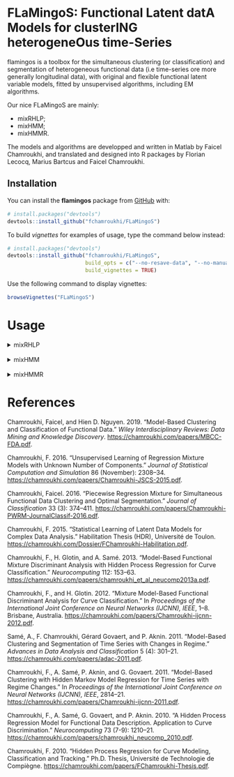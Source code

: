 
<!-- README.md is generated from README.Rmd. Please edit that file -->

# **FLaMingoS**: **F**unctional **L**atent dat**A** **M**odels for cluster**ING** heterogene**O**us time-**S**eries

<!-- badges: start -->

<!-- badges: end -->

flamingos is a toolbox for the simultaneous clustering (or
classification) and segmentation of heterogeneous functional data (i.e
time-series ore more generally longitudinal data), with original and
flexible functional latent variable models, fitted by unsupervised
algorithms, including EM algorithms.

Our nice FLaMingoS are mainly:

  - mixRHLP;
  - mixHMM;
  - mixHMMR.

The models and algorithms are developped and written in Matlab by Faicel
Chamroukhi, and translated and designed into R packages by Florian
Lecocq, Marius Bartcus and Faicel Chamroukhi.

## Installation

You can install the **flamingos** package from
[GitHub](https://github.com/fchamroukhi/FLaMingoS) with:

``` r
# install.packages("devtools")
devtools::install_github("fchamroukhi/FLaMingoS")
```

To build *vignettes* for examples of usage, type the command below
instead:

``` r
# install.packages("devtools")
devtools::install_github("fchamroukhi/FLaMingoS", 
                         build_opts = c("--no-resave-data", "--no-manual"), 
                         build_vignettes = TRUE)
```

Use the following command to display vignettes:

``` r
browseVignettes("FLaMingoS")
```

# Usage

<details>

<summary>mixRHLP</summary>

``` r
library(flamingos)

data("toydataset")

G <- 3 # Number of clusters
K <- 3 # Number of regimes (polynomial regression components)
p <- 1 # Degree of the polynomials
q <- 1 # Order of the logistic regression (by default 1 for contiguous segmentation)
variance_type <- "heteroskedastic" # "heteroskedastic" or "homoskedastic" model

n_tries <- 1
max_iter <- 1000
threshold <- 1e-5
verbose <- TRUE
verbose_IRLS <- FALSE
init_kmeans <- TRUE

mixrhlp <- emMixRHLP(toydataset$x, t(as.matrix(toydataset[,2:ncol(toydataset)])), 
                     G, K, p, q, variance_type, init_kmeans, n_tries, max_iter, 
                     threshold, verbose, verbose_IRLS)
#> EM: Iteration : 1 || log-likelihood : -18129.8169520025
#> EM: Iteration : 2 || log-likelihood : -16642.732267463
#> EM: Iteration : 3 || log-likelihood : -16496.947898833
#> EM: Iteration : 4 || log-likelihood : -16391.6755568235
#> EM: Iteration : 5 || log-likelihood : -16308.151649539
#> EM: Iteration : 6 || log-likelihood : -16242.6749975019
#> EM: Iteration : 7 || log-likelihood : -16187.9951484578
#> EM: Iteration : 8 || log-likelihood : -16138.360050325
#> EM: Iteration : 9 || log-likelihood : -16092.9430959116
#> EM: Iteration : 10 || log-likelihood : -16053.588838999
#> EM: Iteration : 11 || log-likelihood : -16020.7365667916
#> EM: Iteration : 12 || log-likelihood : -15993.7513179937
#> EM: Iteration : 13 || log-likelihood : -15972.7088032469
#> EM: Iteration : 14 || log-likelihood : -15957.3889127412
#> EM: Iteration : 15 || log-likelihood : -15946.5663566082
#> EM: Iteration : 16 || log-likelihood : -15938.693534838
#> EM: Iteration : 17 || log-likelihood : -15932.584112949
#> EM: Iteration : 18 || log-likelihood : -15927.5299507605
#> EM: Iteration : 19 || log-likelihood : -15923.1499635319
#> EM: Iteration : 20 || log-likelihood : -15919.2392546398
#> EM: Iteration : 21 || log-likelihood : -15915.6795793534
#> EM: Iteration : 22 || log-likelihood : -15912.3944381959
#> EM: Iteration : 23 || log-likelihood : -15909.327585346
#> EM: Iteration : 24 || log-likelihood : -15906.4326405988
#> EM: Iteration : 25 || log-likelihood : -15903.6678636145
#> EM: Iteration : 26 || log-likelihood : -15900.9933370165
#> EM: Iteration : 27 || log-likelihood : -15898.3692402859
#> EM: Iteration : 28 || log-likelihood : -15895.7545341827
#> EM: Iteration : 29 || log-likelihood : -15893.1056775993
#> EM: Iteration : 30 || log-likelihood : -15890.3751610539
#> EM: Iteration : 31 || log-likelihood : -15887.5097378815
#> EM: Iteration : 32 || log-likelihood : -15884.4482946475
#> EM: Iteration : 33 || log-likelihood : -15881.1193453446
#> EM: Iteration : 34 || log-likelihood : -15877.4381561224
#> EM: Iteration : 35 || log-likelihood : -15873.3037170772
#> EM: Iteration : 36 || log-likelihood : -15868.595660791
#> EM: Iteration : 37 || log-likelihood : -15863.171868441
#> EM: Iteration : 38 || log-likelihood : -15856.8678694783
#> EM: Iteration : 39 || log-likelihood : -15849.5002500459
#> EM: Iteration : 40 || log-likelihood : -15840.8778843568
#> EM: Iteration : 41 || log-likelihood : -15830.8267303162
#> EM: Iteration : 42 || log-likelihood : -15819.2343887404
#> EM: Iteration : 43 || log-likelihood : -15806.11425583
#> EM: Iteration : 44 || log-likelihood : -15791.6651550126
#> EM: Iteration : 45 || log-likelihood : -15776.2575311116
#> EM: Iteration : 46 || log-likelihood : -15760.2525673176
#> EM: Iteration : 47 || log-likelihood : -15743.6600428386
#> EM: Iteration : 48 || log-likelihood : -15725.8494727209
#> EM: Iteration : 49 || log-likelihood : -15705.5392028324
#> EM: Iteration : 50 || log-likelihood : -15681.0330055801
#> EM: Iteration : 51 || log-likelihood : -15650.7058006772
#> EM: Iteration : 52 || log-likelihood : -15614.1891628978
#> EM: Iteration : 53 || log-likelihood : -15574.3209962234
#> EM: Iteration : 54 || log-likelihood : -15536.9561042095
#> EM: Iteration : 55 || log-likelihood : -15505.9888676546
#> EM: Iteration : 56 || log-likelihood : -15480.3479747868
#> EM: Iteration : 57 || log-likelihood : -15456.7432033066
#> EM: Iteration : 58 || log-likelihood : -15432.855894347
#> EM: Iteration : 59 || log-likelihood : -15408.4123139152
#> EM: Iteration : 60 || log-likelihood : -15384.7708355233
#> EM: Iteration : 61 || log-likelihood : -15363.3704926307
#> EM: Iteration : 62 || log-likelihood : -15344.3247788467
#> EM: Iteration : 63 || log-likelihood : -15326.444200793
#> EM: Iteration : 64 || log-likelihood : -15308.1502066517
#> EM: Iteration : 65 || log-likelihood : -15288.3650661699
#> EM: Iteration : 66 || log-likelihood : -15267.1380314858
#> EM: Iteration : 67 || log-likelihood : -15245.8151021308
#> EM: Iteration : 68 || log-likelihood : -15226.3007649639
#> EM: Iteration : 69 || log-likelihood : -15209.9671868432
#> EM: Iteration : 70 || log-likelihood : -15197.3697193674
#> EM: Iteration : 71 || log-likelihood : -15187.8845852548
#> EM: Iteration : 72 || log-likelihood : -15180.4065779427
#> EM: Iteration : 73 || log-likelihood : -15174.1897193241
#> EM: Iteration : 74 || log-likelihood : -15168.8680084075
#> EM: Iteration : 75 || log-likelihood : -15164.1615627415
#> EM: Iteration : 76 || log-likelihood : -15159.6679572457
#> EM: Iteration : 77 || log-likelihood : -15155.1488045656
#> EM: Iteration : 78 || log-likelihood : -15150.9231858137
#> EM: Iteration : 79 || log-likelihood : -15147.2212168192
#> EM: Iteration : 80 || log-likelihood : -15144.078942659
#> EM: Iteration : 81 || log-likelihood : -15141.3516305636
#> EM: Iteration : 82 || log-likelihood : -15138.8602529876
#> EM: Iteration : 83 || log-likelihood : -15136.5059345662
#> EM: Iteration : 84 || log-likelihood : -15134.2384537766
#> EM: Iteration : 85 || log-likelihood : -15132.0298589309
#> EM: Iteration : 86 || log-likelihood : -15129.8608706576
#> EM: Iteration : 87 || log-likelihood : -15127.7157936565
#> EM: Iteration : 88 || log-likelihood : -15125.5797196054
#> EM: Iteration : 89 || log-likelihood : -15123.4372146492
#> EM: Iteration : 90 || log-likelihood : -15121.2712280838
#> EM: Iteration : 91 || log-likelihood : -15119.0622569401
#> EM: Iteration : 92 || log-likelihood : -15116.7874031382
#> EM: Iteration : 93 || log-likelihood : -15114.4192658119
#> EM: Iteration : 94 || log-likelihood : -15111.9245293407
#> EM: Iteration : 95 || log-likelihood : -15109.262047444
#> EM: Iteration : 96 || log-likelihood : -15106.3802520661
#> EM: Iteration : 97 || log-likelihood : -15103.2137059945
#> EM: Iteration : 98 || log-likelihood : -15099.6787565231
#> EM: Iteration : 99 || log-likelihood : -15095.6664401258
#> EM: Iteration : 100 || log-likelihood : -15091.0341403017
#> EM: Iteration : 101 || log-likelihood : -15085.5952981967
#> EM: Iteration : 102 || log-likelihood : -15079.1100803411
#> EM: Iteration : 103 || log-likelihood : -15071.2863215881
#> EM: Iteration : 104 || log-likelihood : -15061.8155026615
#> EM: Iteration : 105 || log-likelihood : -15050.4931948422
#> EM: Iteration : 106 || log-likelihood : -15037.4728804542
#> EM: Iteration : 107 || log-likelihood : -15023.5663638262
#> EM: Iteration : 108 || log-likelihood : -15010.227713049
#> EM: Iteration : 109 || log-likelihood : -14998.9216243488
#> EM: Iteration : 110 || log-likelihood : -14990.3428946115
#> EM: Iteration : 111 || log-likelihood : -14984.2931646741
#> EM: Iteration : 112 || log-likelihood : -14980.0317050997
#> EM: Iteration : 113 || log-likelihood : -14976.7574542595
#> EM: Iteration : 114 || log-likelihood : -14973.9768267566
#> EM: Iteration : 115 || log-likelihood : -14971.5304235767
#> EM: Iteration : 116 || log-likelihood : -14969.3710026547
#> EM: Iteration : 117 || log-likelihood : -14967.3301314624
#> EM: Iteration : 118 || log-likelihood : -14965.1319732928
#> EM: Iteration : 119 || log-likelihood : -14962.818626259
#> EM: Iteration : 120 || log-likelihood : -14961.1657986148
#> EM: Iteration : 121 || log-likelihood : -14960.1001793804
#> EM: Iteration : 122 || log-likelihood : -14959.2029493404
#> EM: Iteration : 123 || log-likelihood : -14958.3643653619
#> EM: Iteration : 124 || log-likelihood : -14957.5579272948
#> EM: Iteration : 125 || log-likelihood : -14956.7769206505
#> EM: Iteration : 126 || log-likelihood : -14956.0220832192
#> EM: Iteration : 127 || log-likelihood : -14955.2990068376
#> EM: Iteration : 128 || log-likelihood : -14954.6080936987
#> EM: Iteration : 129 || log-likelihood : -14953.9546052572
#> EM: Iteration : 130 || log-likelihood : -14953.3424683065
#> EM: Iteration : 131 || log-likelihood : -14952.7742704947
#> EM: Iteration : 132 || log-likelihood : -14952.2512735504
#> EM: Iteration : 133 || log-likelihood : -14951.7732467988
#> EM: Iteration : 134 || log-likelihood : -14951.3384384815
#> EM: Iteration : 135 || log-likelihood : -14950.9439547413
#> EM: Iteration : 136 || log-likelihood : -14950.5860673359
#> EM: Iteration : 137 || log-likelihood : -14950.2605961901
#> EM: Iteration : 138 || log-likelihood : -14949.9632302133
#> EM: Iteration : 139 || log-likelihood : -14949.6897803656
#> EM: Iteration : 140 || log-likelihood : -14949.4363440458
#> EM: Iteration : 141 || log-likelihood : -14949.1993934329
#> EM: Iteration : 142 || log-likelihood : -14948.9758045711
#> EM: Iteration : 143 || log-likelihood : -14948.7628462595
#> EM: Iteration : 144 || log-likelihood : -14948.5581447387
#> EM: Iteration : 145 || log-likelihood : -14948.3596363733
#> EM: Iteration : 146 || log-likelihood : -14948.1655161518
#> EM: Iteration : 147 || log-likelihood : -14947.9741866833
#> EM: Iteration : 148 || log-likelihood : -14947.7842100466
#> EM: Iteration : 149 || log-likelihood : -14947.5942633197
#> EM: Iteration : 150 || log-likelihood : -14947.4030977377
#> EM: Iteration : 151 || log-likelihood : -14947.2095010109
#> EM: Iteration : 152 || log-likelihood : -14947.0122620331
#> EM: Iteration : 153 || log-likelihood : -14946.8101371804
#> EM: Iteration : 154 || log-likelihood : -14946.6018173877
#> EM: Iteration : 155 || log-likelihood : -14946.3858952193
#> EM: Iteration : 156 || log-likelihood : -14946.1608312027
#> EM: Iteration : 157 || log-likelihood : -14945.9249187549
#> EM: Iteration : 158 || log-likelihood : -14945.676247118
#> EM: Iteration : 159 || log-likelihood : -14945.4126618353
#> EM: Iteration : 160 || log-likelihood : -14945.1317224602
#> EM: Iteration : 161 || log-likelihood : -14944.8306573941
#> EM: Iteration : 162 || log-likelihood : -14944.5063160023
#> EM: Iteration : 163 || log-likelihood : -14944.1551184229
#> EM: Iteration : 164 || log-likelihood : -14943.7730037188
#> EM: Iteration : 165 || log-likelihood : -14943.355377134
#> EM: Iteration : 166 || log-likelihood : -14942.8970570836
#> EM: Iteration : 167 || log-likelihood : -14942.3922219831
#> EM: Iteration : 168 || log-likelihood : -14941.8343559995
#> EM: Iteration : 169 || log-likelihood : -14941.2161912546
#> EM: Iteration : 170 || log-likelihood : -14940.5296397031
#> EM: Iteration : 171 || log-likelihood : -14939.7657190993
#> EM: Iteration : 172 || log-likelihood : -14938.9144460343
#> EM: Iteration : 173 || log-likelihood : -14937.9647057519
#> EM: Iteration : 174 || log-likelihood : -14936.9040831122
#> EM: Iteration : 175 || log-likelihood : -14935.7186499891
#> EM: Iteration : 176 || log-likelihood : -14934.3927038884
#> EM: Iteration : 177 || log-likelihood : -14932.9084527435
#> EM: Iteration : 178 || log-likelihood : -14931.245639997
#> EM: Iteration : 179 || log-likelihood : -14929.3811026273
#> EM: Iteration : 180 || log-likelihood : -14927.2882537299
#> EM: Iteration : 181 || log-likelihood : -14924.9364821865
#> EM: Iteration : 182 || log-likelihood : -14922.2904675358
#> EM: Iteration : 183 || log-likelihood : -14919.3094231961
#> EM: Iteration : 184 || log-likelihood : -14915.9463144684
#> EM: Iteration : 185 || log-likelihood : -14912.1471647651
#> EM: Iteration : 186 || log-likelihood : -14907.8506901999
#> EM: Iteration : 187 || log-likelihood : -14902.9887290339
#> EM: Iteration : 188 || log-likelihood : -14897.4883102736
#> EM: Iteration : 189 || log-likelihood : -14891.27676833
#> EM: Iteration : 190 || log-likelihood : -14884.2919447409
#> EM: Iteration : 191 || log-likelihood : -14876.4995909623
#> EM: Iteration : 192 || log-likelihood : -14867.9179321727
#> EM: Iteration : 193 || log-likelihood : -14858.6442978196
#> EM: Iteration : 194 || log-likelihood : -14848.8804338117
#> EM: Iteration : 195 || log-likelihood : -14838.9872847758
#> EM: Iteration : 196 || log-likelihood : -14829.6292321768
#> EM: Iteration : 197 || log-likelihood : -14821.8717823403
#> EM: Iteration : 198 || log-likelihood : -14816.6461672058
#> EM: Iteration : 199 || log-likelihood : -14813.7497363742
#> EM: Iteration : 200 || log-likelihood : -14812.2267827519
#> EM: Iteration : 201 || log-likelihood : -14811.4198287137
#> EM: Iteration : 202 || log-likelihood : -14811.0049217051
#> EM: Iteration : 203 || log-likelihood : -14810.7960368513
#> EM: Iteration : 204 || log-likelihood : -14810.6883875777

mixrhlp$summary()
#> ------------------------
#> Fitted mixRHLP model
#> ------------------------
#> 
#> MixRHLP model with G = 3 clusters and K = 3 regimes:
#> 
#>  log-likelihood nu       AIC       BIC       ICL
#>       -14810.69 41 -14851.69 -14880.41 -14880.41
#> 
#> Clustering table (Number of curves in each clusters):
#> 
#>  1  2  3 
#> 10 10 10 
#> 
#> Mixing probabilities (cluster weights):
#>          1         2         3
#>  0.3333333 0.3333333 0.3333333
#> 
#> 
#> --------------------
#> Cluster 1 (G = 1):
#> 
#> Regression coefficients:
#> 
#>     Beta(K = 1) Beta(K = 2) Beta(K = 3)
#> 1     6.8902863   5.1134337  3.90153421
#> X^1   0.9265632  -0.3959402  0.08748466
#> 
#> Variances:
#> 
#>  Sigma2(K = 1) Sigma2(K = 2) Sigma2(K = 3)
#>       0.981915     0.9787717     0.9702211
#> 
#> --------------------
#> Cluster 2 (G = 2):
#> 
#> Regression coefficients:
#> 
#>     Beta(K = 1) Beta(K = 2) Beta(K = 3)
#> 1    4.96556671   6.7326717   4.8807183
#> X^1  0.08880479   0.4984443   0.1350271
#> 
#> Variances:
#> 
#>  Sigma2(K = 1) Sigma2(K = 2) Sigma2(K = 3)
#>      0.9559969       1.03849     0.9506928
#> 
#> --------------------
#> Cluster 3 (G = 3):
#> 
#> Regression coefficients:
#> 
#>     Beta(K = 1) Beta(K = 2) Beta(K = 3)
#> 1     6.3513369    4.214736   6.6536553
#> X^1  -0.2449377    0.839666   0.1024863
#> 
#> Variances:
#> 
#>  Sigma2(K = 1) Sigma2(K = 2) Sigma2(K = 3)
#>      0.9498285     0.9270384      1.001413

mixrhlp$plot()
```

<img src="man/figures/README-unnamed-chunk-5-1.png" style="display: block; margin: auto;" /><img src="man/figures/README-unnamed-chunk-5-2.png" style="display: block; margin: auto;" /><img src="man/figures/README-unnamed-chunk-5-3.png" style="display: block; margin: auto;" /><img src="man/figures/README-unnamed-chunk-5-4.png" style="display: block; margin: auto;" /><img src="man/figures/README-unnamed-chunk-5-5.png" style="display: block; margin: auto;" />

</details>

<br />

<details>

<summary>mixHMM</summary>

``` r
library(flamingos)

data("toydataset")

K <- 3 # Number of clusters
R <- 3 # Number of regimes (HMM states)
variance_type <- "heteroskedastic" # "heteroskedastic" or "homoskedastic" model

ordered_states <- TRUE
n_tries <- 1
max_iter <- 1000
init_kmeans <- TRUE
threshold <- 1e-6
verbose <- TRUE

mixhmm <- emMixHMM(t(toydataset[,2:ncol(toydataset)]), K, R, variance_type, ordered_states, init_kmeans, n_tries, max_iter, threshold, verbose)
#> EM: Iteration : 1 || log-likelihood : -19054.7157954833
#> EM: Iteration : 2 || log-likelihood : -15386.7973253636
#> EM: Iteration : 3 || log-likelihood : -15141.8435629464
#> EM: Iteration : 4 || log-likelihood : -15058.7251666378
#> EM: Iteration : 5 || log-likelihood : -15055.5058566489
#> EM: Iteration : 6 || log-likelihood : -15055.4877310423
#> EM: Iteration : 7 || log-likelihood : -15055.4876146553

mixhmm$summary()
#> -----------------------
#> Fitted mixHMM model
#> -----------------------
#> 
#> MixHMM model with K = 3 clusters and R = 3 regimes:
#> 
#>  log-likelihood nu       AIC       BIC
#>       -15055.49 44 -15099.49 -15130.31
#> 
#> Clustering table (Number of curves in each clusters):
#> 
#>  1  2  3 
#> 10 10 10 
#> 
#> Mixing probabilities (cluster weights):
#>          1         2         3
#>  0.3333333 0.3333333 0.3333333
#> 
#> 
#> -------------------
#> Cluster 1 (K = 1):
#> 
#> Means:
#> 
#>     R = 1    R = 2    R = 3
#>  6.319189 4.583954 6.722627
#> 
#> Variances:
#> 
#>      R = 1     R = 2   R = 3
#>  0.9571803 0.9504731 1.01553
#> 
#> -------------------
#> Cluster 2 (K = 2):
#> 
#> Means:
#> 
#>     R = 1    R = 2    R = 3
#>  4.987066 6.963998 4.987279
#> 
#> Variances:
#> 
#>      R = 1    R = 2    R = 3
#>  0.9578459 1.045573 0.952294
#> 
#> -------------------
#> Cluster 3 (K = 3):
#> 
#> Means:
#> 
#>    R = 1    R = 2    R = 3
#>  7.00202 4.964273 3.979626
#> 
#> Variances:
#> 
#>      R = 1     R = 2     R = 3
#>  0.9858726 0.9884542 0.9651437

mixhmm$plot()
```

<img src="man/figures/README-unnamed-chunk-6-1.png" style="display: block; margin: auto;" /><img src="man/figures/README-unnamed-chunk-6-2.png" style="display: block; margin: auto;" /><img src="man/figures/README-unnamed-chunk-6-3.png" style="display: block; margin: auto;" /><img src="man/figures/README-unnamed-chunk-6-4.png" style="display: block; margin: auto;" /><img src="man/figures/README-unnamed-chunk-6-5.png" style="display: block; margin: auto;" /><img src="man/figures/README-unnamed-chunk-6-6.png" style="display: block; margin: auto;" />

</details>

<br />

<details>

<summary>mixHMMR</summary>

``` r
library(flamingos)

data("toydataset")

K <- 3 # Number of clusters
R <- 3 # Number of regimes/states
p <- 2 # Degree of the polynomial regression
variance_type <- "heteroskedastic" # "heteroskedastic" or "homoskedastic" model

ordered_states <- TRUE
n_tries <- 1
max_iter <- 1000
init_kmeans <- TRUE
threshold <- 1e-6
verbose <- TRUE

mixhmmr <- emMixHMMR(toydataset$x, t(toydataset[,2:ncol(toydataset)]), K, R, p,
                     variance_type, ordered_states, init_kmeans, n_tries, max_iter,
                     threshold, verbose)
#> EM: Iteration : 1 || log-likelihood : -18777.2031829953
#> EM: Iteration : 2 || log-likelihood : -15126.4977686182
#> EM: Iteration : 3 || log-likelihood : -15108.0257218485
#> EM: Iteration : 4 || log-likelihood : -15099.3886708306
#> EM: Iteration : 5 || log-likelihood : -15096.2232155737
#> EM: Iteration : 6 || log-likelihood : -15094.6653710273
#> EM: Iteration : 7 || log-likelihood : -15093.146042446
#> EM: Iteration : 8 || log-likelihood : -15092.5333943885
#> EM: Iteration : 9 || log-likelihood : -15092.3574425426
#> EM: Iteration : 10 || log-likelihood : -15092.2739302088
#> EM: Iteration : 11 || log-likelihood : -15092.2246217209
#> EM: Iteration : 12 || log-likelihood : -15092.1936060862
#> EM: Iteration : 13 || log-likelihood : -15092.1737135961
#> EM: Iteration : 14 || log-likelihood : -15092.1608712011

mixhmmr$summary()
#> ------------------------
#> Fitted mixHMMR model
#> ------------------------
#> 
#> MixHMMR model with K = 3 clusters and R = 3 regimes:
#> 
#>  log-likelihood nu       AIC      BIC      ICL
#>       -15092.16 62 -15154.16 -15197.6 -15197.6
#> 
#> Clustering table (Number of curves in each clusters):
#> 
#>  1  2  3 
#> 10 10 10 
#> 
#> Mixing probabilities (cluster weights):
#>          1         2         3
#>  0.3333333 0.3333333 0.3333333
#> 
#> 
#> --------------------
#> Cluster 1 (K = 1):
#> 
#> Regression coefficients:
#> 
#>     Beta(R = 1) Beta(R = 2) Beta(R = 3)
#> 1     6.8643627    64.43719    6.218654
#> X^1   1.2876344  -462.55911   -3.949075
#> X^2  -0.1413059   893.93553    1.560385
#> 
#> Variances:
#> 
#>  Sigma2(R = 1) Sigma2(R = 2) Sigma2(R = 3)
#>      0.9770486     0.8116849      1.029812
#> 
#> --------------------
#> Cluster 2 (K = 2):
#> 
#> Regression coefficients:
#> 
#>     Beta(R = 1) Beta(R = 2) Beta(R = 3)
#> 1      5.139985     2.17167    4.380359
#> X^1   -3.125108    21.90556    1.459464
#> X^2    9.744229   -24.65557   -0.852382
#> 
#> Variances:
#> 
#>  Sigma2(R = 1) Sigma2(R = 2) Sigma2(R = 3)
#>      0.9509166      1.052753     0.9495063
#> 
#> --------------------
#> Cluster 3 (K = 3):
#> 
#> Regression coefficients:
#> 
#>     Beta(R = 1) Beta(R = 2) Beta(R = 3)
#> 1      6.002044    13.62910    4.934443
#> X^1    9.248449   -41.99225    4.615747
#> X^2  -41.739255    47.63765   -2.884340
#> 
#> Variances:
#> 
#>  Sigma2(R = 1) Sigma2(R = 2) Sigma2(R = 3)
#>      0.9961152      1.008064      1.006024

mixhmmr$plot()
```

<img src="man/figures/README-unnamed-chunk-7-1.png" style="display: block; margin: auto;" /><img src="man/figures/README-unnamed-chunk-7-2.png" style="display: block; margin: auto;" /><img src="man/figures/README-unnamed-chunk-7-3.png" style="display: block; margin: auto;" /><img src="man/figures/README-unnamed-chunk-7-4.png" style="display: block; margin: auto;" /><img src="man/figures/README-unnamed-chunk-7-5.png" style="display: block; margin: auto;" /><img src="man/figures/README-unnamed-chunk-7-6.png" style="display: block; margin: auto;" />

</details>

# References

<div id="refs" class="references">

<div id="ref-Chamroukhi-FDA-2018">

Chamroukhi, Faicel, and Hien D. Nguyen. 2019. “Model-Based Clustering
and Classification of Functional Data.” *Wiley Interdisciplinary
Reviews: Data Mining and Knowledge Discovery*.
<https://chamroukhi.com/papers/MBCC-FDA.pdf>.

</div>

<div id="ref-Chamroukhi-RobustEMMixReg2015">

Chamroukhi, F. 2016. “Unsupervised Learning of Regression Mixture Models
with Unknown Number of Components.” *Journal of Statistical Computation
and Simulation* 86 (November): 2308–34.
<https://chamroukhi.com/papers/Chamroukhi-JSCS-2015.pdf>.

</div>

<div id="ref-Chamroukhi-PWRM-2016">

Chamroukhi, Faicel. 2016. “Piecewise Regression Mixture for Simultaneous
Functional Data Clustering and Optimal Segmentation.” *Journal of
Classification* 33 (3): 374–411.
<https://chamroukhi.com/papers/Chamroukhi-PWRM-JournalClassif-2016.pdf>.

</div>

<div id="ref-Chamroukhi-HDR-2015">

Chamroukhi, F. 2015. “Statistical Learning of Latent Data Models for
Complex Data Analysis.” Habilitation Thesis (HDR), Université de Toulon.
<https://chamroukhi.com/Dossier/FChamroukhi-Habilitation.pdf>.

</div>

<div id="ref-Chamroukhi-FMDA-neucomp2013">

Chamroukhi, F., H. Glotin, and A. Samé. 2013. “Model-Based Functional
Mixture Discriminant Analysis with Hidden Process Regression for Curve
Classification.” *Neurocomputing* 112: 153–63.
<https://chamroukhi.com/papers/chamroukhi_et_al_neucomp2013a.pdf>.

</div>

<div id="ref-Chamroukhi-IJCNN-2012">

Chamroukhi, F., and H. Glotin. 2012. “Mixture Model-Based Functional
Discriminant Analysis for Curve Classification.” In *Proceedings of the
International Joint Conference on Neural Networks (IJCNN), IEEE*, 1–8.
Brisbane, Australia.
<https://chamroukhi.com/papers/Chamroukhi-ijcnn-2012.pdf>.

</div>

<div id="ref-Chamroukhi-MixRHLP-2011">

Samé, A., F. Chamroukhi, Gérard Govaert, and P. Aknin. 2011.
“Model-Based Clustering and Segmentation of Time Series with Changes
in Regime.” *Advances in Data Analysis and Classification* 5 (4):
301–21. <https://chamroukhi.com/papers/adac-2011.pdf>.

</div>

<div id="ref-Chamroukhi-IJCNN-2011">

Chamroukhi, F., A. Samé, P. Aknin, and G. Govaert. 2011. “Model-Based
Clustering with Hidden Markov Model Regression for Time Series with
Regime Changes.” In *Proceedings of the International Joint Conference
on Neural Networks (IJCNN), IEEE*, 2814–21.
<https://chamroukhi.com/papers/Chamroukhi-ijcnn-2011.pdf>.

</div>

<div id="ref-chamroukhi_et_al_neurocomp2010">

Chamroukhi, F., A. Samé, G. Govaert, and P. Aknin. 2010. “A Hidden
Process Regression Model for Functional Data Description. Application to
Curve Discrimination.” *Neurocomputing* 73 (7-9): 1210–21.
<https://chamroukhi.com/papers/chamroukhi_neucomp_2010.pdf>.

</div>

<div id="ref-Chamroukhi_PhD_2010">

Chamroukhi, F. 2010. “Hidden Process Regression for Curve Modeling,
Classification and Tracking.” Ph.D. Thesis, Université de Technologie de
Compiègne. <https://chamroukhi.com/papers/FChamroukhi-Thesis.pdf>.

</div>

</div>
